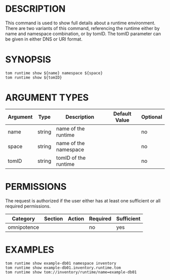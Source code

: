 # DESCRIPTION

This command is used to show full details about a runtime environment.
There are two variants of this command, referencing the runtime either
by name and namespace combination, or by tomID.
The tomID parameter can be given in either DNS or URI format.

# SYNOPSIS

```
tom runtime show ${name} namespace ${space}
tom runtime show ${tomID}
```

# ARGUMENT TYPES

Argument | Type | Description | Default Value | Optional
 ------- | ---- | ----------- | ------------- | --------
name | string | name of the runtime | | no
space | string | name of the namespace | | no
tomID | string | tomID of the runtime | | no

# PERMISSIONS

The request is authorized if the user either has at least one
sufficient or all required permissions.

Category | Section | Action | Required | Sufficient
 ------- | ------- | ------ | -------- | ----------
omnipotence | | | no | yes

# EXAMPLES

```
tom runtime show example-db01 namespace inventory
tom runtime show example-db01.inventory.runtime.tom
tom runtime show tom://inventory/runtime/name=example-db01
```
